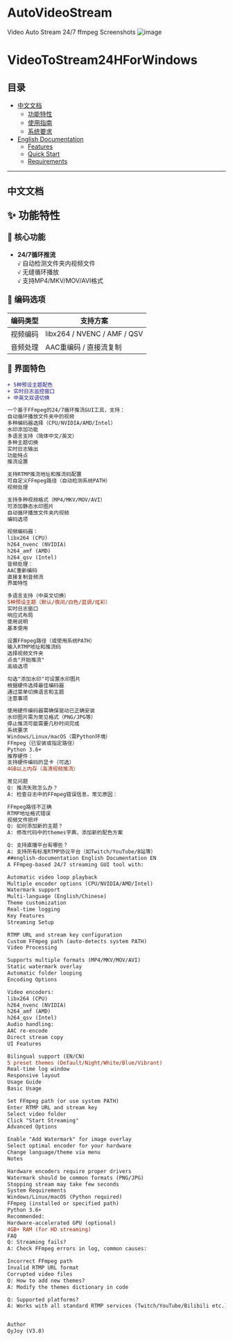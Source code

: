 # AutoVideoStream
Video Auto Stream 24/7 ffmpeg Screenshots
![image](https://github.com/user-attachments/assets/40b80d5c-cb67-4916-aa78-5ea65b207943)

# VideoToStream24HForWindows
## 目录
- [中文文档](#中文文档)
  - [功能特性](#功能特性)
  - [使用指南](#使用指南)
  - [系统要求](#系统要求)
- [English Documentation](#english-documentation)
  - [Features](#features)
  - [Quick Start](#quick-start)
  - [Requirements](#requirements)

---

## 中文文档

### <font size="5">✨ 功能特性</font>

#### <font size="4">🎯 核心功能</font>
- ​**24/7循环推流**  
  `√` 自动检测文件夹内视频文件  
  `√` 无缝循环播放  
  `√` 支持MP4/MKV/MOV/AVI格式

#### <font size="4">🔧 编码选项</font>
| 编码类型       | 支持方案                |
|----------------|-------------------------|
| 视频编码       | libx264 / NVENC / AMF / QSV |
| 音频处理       | AAC重编码 / 直接流复制  |

#### <font size="4">🎨 界面特色</font>
```diff
+ 5种预设主题配色
+ 实时日志监控窗口
+ 中英文双语切换

一个基于FFmpeg的24/7循环推流GUI工具，支持：
自动循环播放文件夹中的视频
多种编码器选择（CPU/NVIDIA/AMD/Intel）
水印添加功能
多语言支持（简体中文/英文）
多种主题切换
实时日志输出
功能特点
​推流设置

支持RTMP推流地址和推流码配置
可自定义FFmpeg路径（自动检测系统PATH）
​视频处理

支持多种视频格式（MP4/MKV/MOV/AVI）
可添加静态水印图片
自动循环播放文件夹内视频
​编码选项

视频编码器：
libx264 (CPU)
h264_nvenc (NVIDIA)
h264_amf (AMD)
h264_qsv (Intel)
音频处理：
AAC重新编码
直接复制音频流
​界面特性

多语言支持（中英文切换）
5种预设主题（默认/夜间/白色/蓝调/炫彩）
实时日志窗口
响应式布局
使用说明
​基本使用

设置FFmpeg路径（或使用系统PATH）
输入RTMP地址和推流码
选择视频文件夹
点击"开始推流"
​高级选项

勾选"添加水印"可设置水印图片
根据硬件选择最佳编码器
通过菜单切换语言和主题
​注意事项

使用硬件编码器需确保驱动已正确安装
水印图片需为常见格式（PNG/JPG等）
停止推流可能需要几秒时间完成
系统要求
Windows/Linux/macOS（需Python环境）
FFmpeg（已安装或指定路径）
Python 3.6+
推荐硬件：
支持硬件编码的显卡（可选）
4GB以上内存（高清视频推流）

常见问题
Q: 推流失败怎么办？
A: 检查日志中的FFmpeg错误信息，常见原因：

FFmpeg路径不正确
RTMP地址格式错误
视频文件损坏
Q: 如何添加新的主题？
A: 修改代码中的themes字典，添加新的配色方案

Q: 支持直播平台有哪些？
A: 支持所有标准RTMP协议平台（如Twitch/YouTube/B站等）
##english-documentation English Documentation EN 
A FFmpeg-based 24/7 streaming GUI tool with:

Automatic video loop playback
Multiple encoder options (CPU/NVIDIA/AMD/Intel)
Watermark support
Multi-language (English/Chinese)
Theme customization
Real-time logging
Key Features
​Streaming Setup

RTMP URL and stream key configuration
Custom FFmpeg path (auto-detects system PATH)
​Video Processing

Supports multiple formats (MP4/MKV/MOV/AVI)
Static watermark overlay
Automatic folder looping
​Encoding Options

Video encoders:
libx264 (CPU)
h264_nvenc (NVIDIA)
h264_amf (AMD)
h264_qsv (Intel)
Audio handling:
AAC re-encode
Direct stream copy
​UI Features

Bilingual support (EN/CN)
5 preset themes (Default/Night/White/Blue/Vibrant)
Real-time log window
Responsive layout
Usage Guide
​Basic Usage

Set FFmpeg path (or use system PATH)
Enter RTMP URL and stream key
Select video folder
Click "Start Streaming"
​Advanced Options

Enable "Add Watermark" for image overlay
Select optimal encoder for your hardware
Change language/theme via menu
​Notes

Hardware encoders require proper drivers
Watermark should be common formats (PNG/JPG)
Stopping stream may take few seconds
System Requirements
Windows/Linux/macOS (Python required)
FFmpeg (installed or specified path)
Python 3.6+
Recommended:
Hardware-accelerated GPU (optional)
4GB+ RAM (for HD streaming)
FAQ
Q: Streaming fails?
A: Check FFmpeg errors in log, common causes:

Incorrect FFmpeg path
Invalid RTMP URL format
Corrupted video files
Q: How to add new themes?
A: Modify the themes dictionary in code

Q: Supported platforms?
A: Works with all standard RTMP services (Twitch/YouTube/Bilibili etc.)


Author
QyJoy (V3.0)

